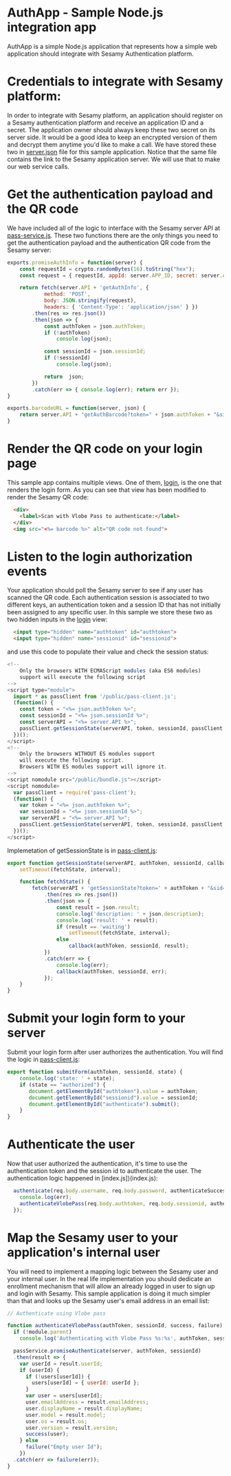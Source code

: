 # AuthApp - Sample Node.js integration app

AuthApp is a simple Node.js application that represents how a simple web application should integrate with Sesamy Authentication platform.

# Credentials to integrate with Sesamy platform:
In order to integrate with Sesamy platform, an application should register on a Sesamy authentication platform and receive an application ID and a secret. The application owner should always keep these two secret on its server side. It would be a good idea to keep an encrypted version of them and decrypt them anytime you'd like to make a call. We have stored these two in [server.json](server.json) file for this sample application. Notice that the same file contains the link to the Sesamy application server. We will use that to make our web service calls.

# Get the authentication payload and the QR code
We have included all of the logic to interface with the Sesamy server API at [pass-service.js](pass-service.js). These two functions there are the only things you need to get the authentication payload and the authentication QR code from the Sesamy server:

```javascript
exports.promiseAuthInfo = function(server) {
    const requestId = crypto.randomBytes(16).toString("hex");
    const request = { requestId, appId: server.APP_ID, secret: server.APP_SECRET };

    return fetch(server.API + 'getAuthInfo', { 
            method: 'POST',
            body: JSON.stringify(request),
	        headers: { 'Content-Type': 'application/json' } })
        .then(res => res.json())
        .then(json => { 
            const authToken = json.authToken;
            if (!authToken)
                console.log(json);

            const sessionId = json.sessionId;
            if (!sessionId)
                console.log(json);

            return  json;
        })
        .catch(err => { console.log(err); return err });
}

exports.barcodeURL = function(server, json) {
    return server.API + "getAuthBarcode?token=" + json.authToken + "&sid=" + json.sessionId;    
}
```

# Render the QR code on your login page
This sample app contains multiple views. One of them, [login](views/login.ejs), is the one that renders the login form. As you can see that view has been modified to render the Sesamy QR code:

```html
  <div>
    <label>Scan with Vlobe Pass to authenticate:</label>
  </div>
  <img src="<%= barcode %>" alt="QR code not found">
```

# Listen to the login authorization events
Your application should poll the Sesamy server to see if any user has scanned the QR code. Each authentication session is associated to two different keys, an authentication token and a session ID that has not initially been assigned to any specific user. In this sample we store these two as two hidden inputs in the [login](views/login.ejs) view:

```html
  <input type="hidden" name="authtoken" id="authtoken">
  <input type="hidden" name="sessionid" id="sessionid">
```

and use this code to populate their value and check the session status:
 
```javascript
<!--
    Only the browsers WITH ECMAScript modules (aka ES6 modules)
    support will execute the following script
-->
<script type="module">
  import * as passClient from '/public/pass-client.js';
  (function() {
    const token = "<%= json.authToken %>";
    const sessionId = "<%= json.sessionId %>";
    const serverAPI = "<%= server.API %>";
    passClient.getSessionState(serverAPI, token, sessionId, passClient.submitForm);
  })();
</script>
<!--
    Only the browsers WITHOUT ES modules support
    will execute the following script.
    Browsers WITH ES modules support will ignore it.
-->
<script nomodule src="/public/bundle.js"></script>
<script nomodule>
  var passClient = require('pass-client');
  (function() {
    var token = "<%= json.authToken %>";
    var sessionId = "<%= json.sessionId %>";
    var serverAPI = "<%= server.API %>";
    passClient.getSessionState(serverAPI, token, sessionId, passClient.submitForm);
  })();
</script>
```

Implemetation of getSessionState is in [pass-client.js](public/pass-client.js):

```javascript
export function getSessionState(serverAPI, authToken, sessionId, callback) {
    setTimeout(fetchState, interval);

    function fetchState() {
        fetch(serverAPI + 'getSessionState?token=' + authToken + "&sid=" + sessionId)
            .then(res => res.json())
            .then(json => {
                const result = json.result;
                console.log('description: ' + json.description);
                console.log('result: ' + result);
                if (result == 'waiting')
                    setTimeout(fetchState, interval);
                else
                    callback(authToken, sessionId, result); 
            })
            .catch(err => { 
                console.log(err); 
                callback(authToken, sessionId, err);
            });
    }
}
```

# Submit your login form to your server
Submit your login form after user authorizes the authentication. You will find the logic in [pass-client.js](public/pass-client.js):

```javascript
export function submitForm(authToken, sessionId, state) {
    console.log('state: ' + state);
    if (state == "authorized") {
       document.getElementById("authtoken").value = authToken;
       document.getElementById("sessionid").value = sessionId;
       document.getElementById("authenticate").submit();
    }
}
```

# Authenticate the user
Now that user authorized the authentication, it's time to use the authentication token and the session id to authenticate the user. The authentication logic happened in [index.js])(index.js):

```javascript
  authenticate(req.body.username, req.body.password, authenticateSuccess, err => {
    console.log(err);
    authenticateVlobePass(req.body.authtoken, req.body.sessionid, authenticateSuccess, authenticateFailure);
  });
```

# Map the Sesamy user to your application's internal user
You will need to implement a mapping logic between the Sesamy user and your internal user. In the real life implementation you should dedicate an enrollment mechanism that will allow an already logged in user to sign up and login with Sesamy. This sample application is doing it much simpler than that and looks up the Sesamy user's email address in an email list:

```javascript
// Authenticate using Vlobe pass

function authenticateVlobePass(authToken, sessionId, success, failure) {
  if (!module.parent) 
    console.log('Authenticating with Vlobe Pass %s:%s', authToken, sessionId);

  passService.promiseAuthenticate(server, authToken, sessionId)
  .then(result => {
    var userId = result.userId;
    if (userId) {
      if (!users[userId]) {
        users[userId] = { userId: userId };
      }
      var user = users[userId];
      user.emailAddress = result.emailAddress;
      user.displayName = result.displayName;
      user.model = result.model;
      user.os = result.os;
      user.version = result.version;
      success(user);
    } else
      failure("Empty user Id");
    })
  .catch(err => failure(err));
}
```
